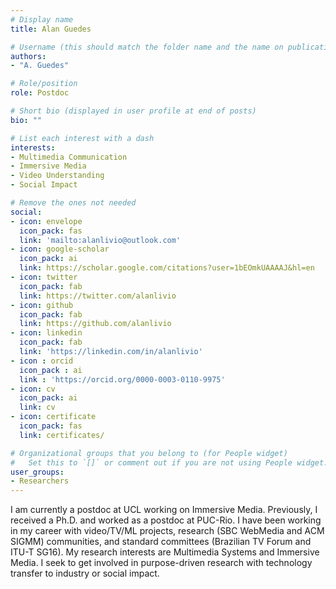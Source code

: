 ```yaml
---
# Display name
title: Alan Guedes

# Username (this should match the folder name and the name on publications)
authors:
- "A. Guedes"

# Role/position
role: Postdoc

# Short bio (displayed in user profile at end of posts)
bio: ""

# List each interest with a dash
interests:
- Multimedia Communication
- Immersive Media
- Video Understanding
- Social Impact

# Remove the ones not needed
social:
- icon: envelope
  icon_pack: fas
  link: 'mailto:alanlivio@outlook.com'
- icon: google-scholar
  icon_pack: ai
  link: https://scholar.google.com/citations?user=1bEOmkUAAAAJ&hl=en
- icon: twitter
  icon_pack: fab
  link: https://twitter.com/alanlivio
- icon: github
  icon_pack: fab
  link: https://github.com/alanlivio
- icon: linkedin
  icon_pack: fab
  link: 'https://linkedin.com/in/alanlivio'
- icon : orcid
  icon_pack : ai
  link : 'https://orcid.org/0000-0003-0110-9975'
- icon: cv
  icon_pack: ai
  link: cv
- icon: certificate
  icon_pack: fas
  link: certificates/

# Organizational groups that you belong to (for People widget)
#   Set this to `[]` or comment out if you are not using People widget.
user_groups:
- Researchers
---
```


I am currently a postdoc at UCL working on Immersive Media. Previously, I received a Ph.D. and worked as a postdoc at PUC-Rio. I have been working in my career with video/TV/ML projects, research (SBC WebMedia and ACM SIGMM) communities, and standard committees (Brazilian TV Forum and ITU-T SG16). My research interests are Multimedia Systems and Immersive Media. I seek to get involved in purpose-driven research with technology transfer to industry or social impact.

